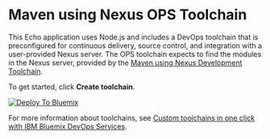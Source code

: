 # Maven using Nexus OPS Toolchain

This Echo application uses Node.js and includes a DevOps toolchain that is preconfigured for continuous delivery, source control, and 
integration with a user-provided Nexus server. The OPS toolchain expects to find the modules in the Nexus server, provided by 
the [Maven using Nexus Development Toolchain](https://github.com/open-toolchain/dev-maven-toolchain).

To get started, click **Create toolchain**.

[![Deploy To Bluemix](https://console.ng.bluemix.net/devops/graphics/create_toolchain_button.png)](https://console.ng.bluemix.net/devops/setup/deploy/?repository=https%3A//github.com/open-toolchain/ops-maven-toolchain)

For more information about toolchains, see [Custom toolchains in one click with IBM Bluemix DevOps Services](https://developer.ibm.com/devops-services/2016/06/16/open-toolchain-with-ibm-bluemix-devops-services/).

